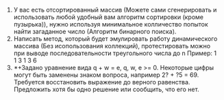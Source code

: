 1. У вас есть отсортированный массив (Можете сами сгенерировать и использовать любой 
удобный вам алгоритм сортировки (кроме пузырька)), нужно используя минимальное 
колличество попыток найти загаданное число (Алгоритм бинарного поиска).
2. Написать метод, который будет эмулировать работу динамического массива (Без исопользования коллекций), 
протестировать можно при выводе последовательности треугольного числа до n
Пример:
1
1 3
1 3 6
3. *+Задано уравнение вида q + w = e, q, w, e >= 0. Некоторые цифры могут быть заменены знаком вопроса, например 2? + ?5 = 69. Требуется восстановить выражение до верного равенства. Предложить хотя бы одно решение или сообщить, что его нет.
